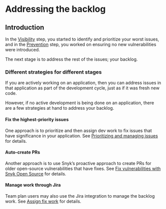 # Addressing the backlog

## Introduction

In the [Visibility](visibility.md) step, you started to identify and prioritize your worst issues, and in the [Prevention](prevention.md) step, you worked on ensuring no new vulnerabilities were introduced.&#x20;

The next stage is to address the rest of the issues; your backlog.

### Different strategies for different stages

If you are actively working on an application, then you can address issues in that application as part of the development cycle, just as if it was fresh new code.

However, if no active development is being done on an application, there are a few strategies at hand to address your backlog.

#### Fix the highest-priority issues

One approach is to prioritize and then assign dev work to fix issues that have significance in your application. See [Prioritizing and managing issues](../../../manage-issues/issue-management/) for details.

#### Auto-create PRs

Another approach is to use Snyk’s proactive approach to create PRs for older open-source vulnerabilities that have fixes. See [Fix vulnerabilities with Snyk Open Source](../../../scan-application-code/snyk-open-source/open-source-basics/) for details.

#### Manage work through Jira

Team plan users may also use the Jira integration to manage the backlog work. See [Assign fix work](../../walkthrough-code-repository-projects/assign-fix-work.md) for details.
